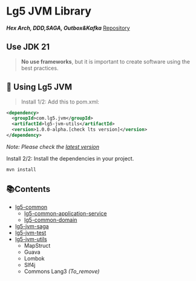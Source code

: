 # Lg5 JVM Library
**_Hex Arch, DDD,SAGA, Outbox&Kafka_**
[Repository][4]

## Use JDK 21

> **No use frameworks**, but it is important to create software using the best practices.      

## 🚀 Using Lg5 JVM

> Install 1/2: Add this to pom.xml:

```xml title="pom.xml" linenums="1" hl_lines="4"
<dependency>
  <groupId>com.lg5.jvm</groupId>
  <artifactId>lg5-jvm-utils</artifactId>
  <version>1.0.0-alpha.[check lts version]</version>
</dependency> 
```
_Note: Please check the [latest version][5]_

Install 2/2: Install the dependencies in your project.

```bash title="terminal" linenums="1" hl_lines="1"
mvn install
```

## 📚Contents

* [lg5-common](lg5-common)
    * [lg5-common-application-service](lg5-common%2Flg5-common-application-service)
    * [lg5-common-domain](lg5-common%2Flg5-common-domain)
* [lg5-jvm-saga](lg5-jvm-saga)
* [lg5-jvm-test](lg5-jvm-test)
* [lg5-jvm-utils](lg5-jvm-utils)
  * MapStruct
  * Guava
  * Lombok
  * Slf4j
  * Commons Lang3 _(To_remove)_

[4]: https://github.com/lg-labs-pentagon/lg5-spring
[5]: https://github.com/lg-labs-pentagon/lg5-spring/packages/2128425
